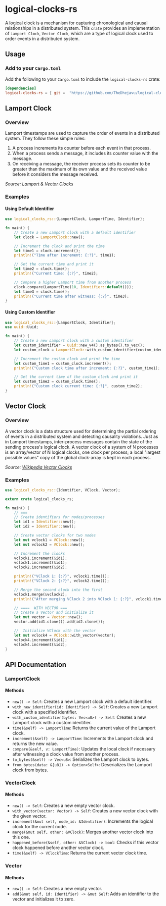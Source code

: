 # logical-clocks-rs

A logical clock is a mechanism for capturing chronological and causal relationships in a distributed system. This `crate` provides an implementation of `Lamport Clock`, `Vector Clock`, which are a type of logical clock used to order events in a distributed system.


## Usage

### Add to your `Cargo.toml`

Add the following to your `Cargo.toml` to include the `logical-clocks-rs` crate:

```toml
[dependencies]
logical-clocks-rs = { git =  "https://github.com/TheDhejavu/logical-clocks-rs.git" }
```

## Lamport Clock

### Overview

Lamport timestamps are used to capture the order of events in a distributed system. They follow these simple rules:

1. A process increments its counter before each event in that process.
2. When a process sends a message, it includes its counter value with the message.
3. On receiving a message, the receiver process sets its counter to be greater than the maximum of its own value and the received value before it considers the message received.

*Source: [Lamport & Vector Clocks](https://miafish.wordpress.com/2015/03/11/lamport-vector-clocks/)*


### Examples

#### Using Default Identifier

```rust
use logical_clocks_rs::{LamportClock, LamportTime, Identifier};

fn main() {
    // Create a new Lamport clock with a default identifier
    let clock = LamportClock::new();

    // Increment the clock and print the time
    let time1 = clock.increment();
    println!("Time after increment: {:?}", time1);

    // Get the current time and print it
    let time2 = clock.time();
    println!("Current time: {:?}", time2);

    // Compare a higher Lamport time from another process
    clock.compare(LamportTime(10, Identifier::default()));
    let time3 = clock.time();
    println!("Current time after witness: {:?}", time3);
}
```

#### Using Custom Identifier

```rust
use logical_clocks_rs::{LamportClock, Identifier};
use uuid::Uuid;

fn main() {
    // Create a new Lamport clock with a custom identifier
    let custom_identifier = Uuid::new_v4().as_bytes().to_vec();
    let custom_clock = LamportClock::with_custom_identifier(custom_identifier);

    // Increment the custom clock and print the time
    let custom_time1 = custom_clock.increment();
    println!("Custom clock time after increment: {:?}", custom_time1);

    // Get the current time of the custom clock and print it
    let custom_time2 = custom_clock.time();
    println!("Custom clock current time: {:?}", custom_time2);
}
```

## Vector Clock

### Overview

A vector clock is a data structure used for determining the partial ordering of events in a distributed system and detecting causality violations. Just as in Lamport timestamps, inter-process messages contain the state of the sending process's logical clock. A vector clock of a system of N processes is an array/vector of N logical clocks, one clock per process; a local "largest possible values" copy of the global clock-array is kept in each process.

*Source: [Wikipedia Vector Clocks](https://en.wikipedia.org/wiki/Vector_clock)*


### Examples

```rust
use logical_clocks_rs::{Identifier, VClock, Vector};

extern crate logical_clocks_rs;

fn main() {
    // === 
    // Create identifiers for nodes/processes
    let id1 = Identifier::new();
    let id2 = Identifier::new();

    // Create vector clocks for two nodes
    let mut vclock1 = VClock::new();
    let mut vclock2 = VClock::new();

    // Increment the clocks
    vclock1.increment(&id1);
    vclock1.increment(&id1);
    vclock2.increment(&id2);

    println!("VClock 1: {:?}", vclock1.time());
    println!("VClock 2: {:?}", vclock2.time());

    // Merge the second clock into the first
    vclock1.merge(&vclock2);
    println!("After merging VClock 2 into VClock 1: {:?}", vclock1.time());

    // ====  WITH VECTOR === 
    // Create a Vector and initialize it
    let mut vector = Vector::new();
    vector.add(id1.clone()).add(id2.clone());

    //  Initialize VClock with the vector
    let mut vclock4 = VClock::with_vector(vector);
    vclock4.increment(&id1);
    vclock4.increment(&id2);
}

```

## API Documentation

### LamportClock

#### Methods

- `new() -> Self`: Creates a new Lamport clock with a default identifier.
- `with_new_identifier(id: Identifier) -> Self`: Creates a new Lamport clock with a specified identifier.
- `with_custom_identifier(bytes: Vec<u8>) -> Self`: Creates a new Lamport clock with a custom identifier.
- `time(&self) -> LamportTime`: Returns the current value of the Lamport clock.
- `increment(&self) -> LamportTime`: Increments the Lamport clock and returns the new value.
- `compare(&self, v: LamportTime)`: Updates the local clock if necessary after witnessing a clock value from another process.
- `to_bytes(&self) -> Vec<u8>`: Serializes the Lamport clock to bytes.
- `from_bytes(data: &[u8]) -> Option<Self>`: Deserializes the Lamport clock from bytes.

### VectorClock

#### Methods

- `new() -> Self`: Creates a new empty vector clock.
- `with_vector(vector: Vector) -> Self`: Creates a new vector clock with the given vector.
- `increment(&mut self, node_id: &Identifier)`: Increments the logical clock for the current node.
- `merge(&mut self, other: &VClock)`: Merges another vector clock into this one.
- `happened_before(&self, other: &VClock) -> bool`: Checks if this vector clock happened before another vector clock.
- `time(&self) -> VClockTime`: Returns the current vector clock time.

### Vector

#### Methods

- `new() -> Self`: Creates a new empty vector.
- `add(&mut self, id: Identifier) -> &mut Self`: Adds an identifier to the vector and initializes it to zero.